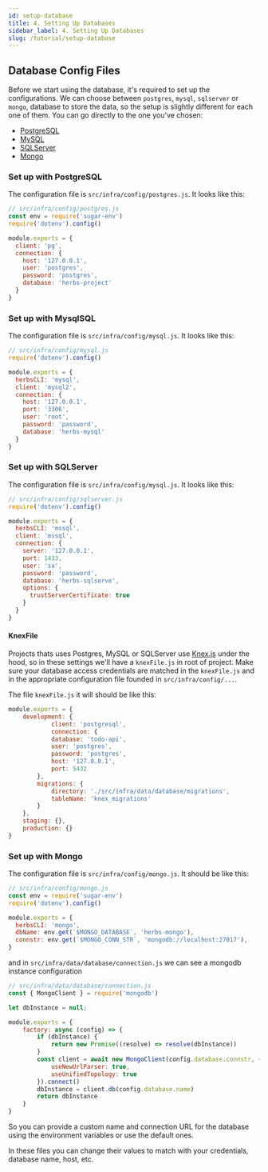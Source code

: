 ```yaml
---
id: setup-database
title: 4. Setting Up Databases
sidebar_label: 4. Setting Up Databases
slug: /tutorial/setup-database
---
```


## Database Config Files

Before we start using the database, it's required to set up the configurations. We can choose between `postgres`, `mysql`, `sqlserver` or `mongo`, database to store the data, so the setup is slightly different for each one of them. You can go directly to the one you've chosen:

- [PostgreSQL](https://www.postgresql.org)
- [MySQL](https://www.mysql.com/)
- [SQLServer](https://www.microsoft.com/en-us/sql-server/sql-server-2019)
- [Mongo](https://mongodb.com)

### Set up with PostgreSQL

The configuration file is `src/infra/config/postgres.js`. It looks like this:

```js
// src/infra/config/postgres.js
const env = require('sugar-env')
require('dotenv').config()

module.exports = {
  client: 'pg',
  connection: {
    host: '127.0.0.1',
    user: 'postgres',
    password: 'postgres',
    database: 'herbs-project'
  }
}
```

### Set up with MysqlSQL

The configuration file is `src/infra/config/mysql.js`. It looks like this:

```js
// src/infra/config/mysql.js
require('dotenv').config()

module.exports = {
  herbsCLI: 'mysql',
  client: 'mysql2',
  connection: {
    host: '127.0.0.1',
    port: '3306',
    user: 'root',
    password: 'password',
    database: 'herbs-mysql'
  }
}
```

### Set up with SQLServer

The configuration file is `src/infra/config/mysql.js`. It looks like this:

```js
// src/infra/config/sqlserver.js
require('dotenv').config()

module.exports = {
  herbsCLI: 'mssql',
  client: 'mssql',
  connection: {
    server: '127.0.0.1',
    port: 1433,
    user: 'sa',
    password: 'password',
    database: 'herbs-sqlserve',
    options: {
      trustServerCertificate: true
    }
  }
}
```

####  KnexFile
Projects thats uses Postgres, MySQL or SQLServer use [Knex.js](http://knexjs.org/) under the hood, so in these settings we'll have a `knexFile.js` in root of project. Make sure your database access credentials are matched in the `knexFile.js` and in the appropriate configuration file founded in `src/infra/config/...`.

The file `knexFile.js` it will should be like this:
```js
module.exports = {
    development: {
            client: 'postgresql',
            connection: {
            database: 'todo-api',
            user: 'postgres',
            password: 'postgres',
            host: '127.0.0.1',
            port: 5432
        },
        migrations: {
            directory: './src/infra/data/database/migrations',
            tableName: 'knex_migrations'
        }
    },
    staging: {},
    production: {}
}
```

### Set up with Mongo

The configuration file is `src/infra/config/mongo.js`. It should be like this:

```js
// src/infra/config/mongo.js
const env = require('sugar-env')
require('dotenv').config()

module.exports = {
  herbsCLI: 'mongo',
  dbName: env.get(`$MONGO_DATABASE`, 'herbs-mongo'),
  connstr: env.get(`$MONGO_CONN_STR`, 'mongodb://localhost:27017'),
}
```

and in `src/infra/data/database/connection.js` we can see a mongodb instance configuration

```js
// src/infra/data/database/connection.js
const { MongoClient } = require('mongodb')

let dbInstance = null;

module.exports = {
    factory: async (config) => {
        if (dbInstance) {
            return new Promise((resolve) => resolve(dbInstance))
        }
        const client = await new MongoClient(config.database.connstr, {
            useNewUrlParser: true,
            useUnifiedTopology: true
        }).connect()
        dbInstance = client.db(config.database.name)
        return dbInstance
    }
}
```

So you can provide a custom name and connection URL for the database using the environment variables or use the default ones.

In these files you can change their values to match with your credentials, database name, host, etc.

